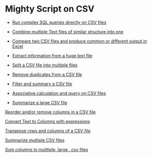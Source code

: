 # Mighty Script on CSV

- [Run complex SQL queries directly on CSV files](run-sql-over-csv&xls.md)

- [Combine multiple Text files of similar structure into one](combine-multiple-CSVs-into-one.md)

- [Compare two CSV files and produce common or different output in Excel](compare-two-CSV-files.md)

- [Extract information from a huge text file](extract-a-huge-text-file.md)

- [Split a CSV file into multiple files](split-a-csv-file-into-multiple-files.md)

- [Remove duplicates from a CSV file](remove-duplicates-from-csv.md)

- [Filter and summary a CSV file](fiter-and-summary-csv.md)

- [Associative calculation and query on CSV files](associative-calculation-on-CSVs.md)

- [Summarize a large CSV file](summarize-a-large-CSV-file.md)

[Reorder and/or remove columns in a CSV file]()



[Convert Text to Columns with expressions]()

[Transpose rows and columns of a CSV file]()

[Summarize multiple CSV files]()



[Sum columns in muiltiple, large, .csv files]()



